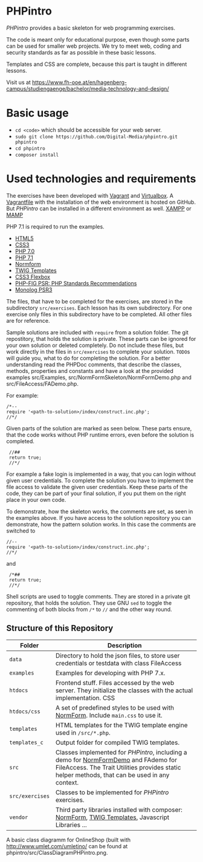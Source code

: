 # PHPintro

*PHPintro* provides a basic skeleton for web programming exercises.

The code is meant only for educational purpose, even though some parts can be used for smaller web projects.
We try to meet web, coding and security standards as far as possible in these basic lessons.

Templates and CSS are complete, because this part is taught in different lessons. 

Visit us at https://www.fh-ooe.at/en/hagenberg-campus/studiengaenge/bachelor/media-technology-and-design/

# Basic usage

* ``cd <code>`` which should be accessible for your web server.
* ``sudo git clone https://github.com/Digital-Media/phpintro.git phpintro``
* ``cd phpintro``
* ``composer install``

# Used technologies and requirements

The exercises have been developed with [Vagrant](https://www.vagrantup.com/) and [Virtualbox](https://www.virtualbox.org/). 
A [Vagrantfile](https://github.com/Digital-Media/fhooe-webdev-base) with the installation of the web environment is hosted on GitHub.
But *PHPintro* can be installed in a different environment as well.
[XAMPP](https://www.apachefriends.org/de/download.html) or [MAMP](https://www.mamp.info/de/)


PHP 7.1 is required to run the examples.

* [HTML5](https://www.w3.org/TR/html5/)
* [CSS3](https://www.w3.org/Style/CSS/specs)
* [PHP 7.0](http://php.net/manual/en/migration70.new-features.php)
* [PHP 7.1](http://php.net/manual/en/migration71.new-features.php)
* [Normform](https://github.com/Digital-Media/normform)
* [TWIG Templates](https://twig.symfony.com/)
* [CSS3 Flexbox](https://www.w3.org/TR/css-flexbox-1/)
* [PHP-FIG PSR: PHP Standards Recommendations](https://www.php-fig.org/psr/)
* [Monolog PSR3](https://github.com/Seldaek/monolog)


The files, that have to be completed for the exercises, are stored in the subdirectory ``src/exercises``.
Each lesson has its own subdirectory. For one exercise only files in this subdirectory have to be completed.
All other files are for reference.

Sample solutions are included with ``require`` from a solution folder. The git repostitory, that holds the solution is private.
These parts can be ignored for your own solution or deleted completely.
Do not include these files, but work directly in the files in ``src/exercises`` to complete your solution. ``TODO``s will guide you, what to do for completing the solution. For a better understanding read the PHPDoc comments, that describe the classes, methods, properties and constants and have a look at the provided examples src/Examples, src/NormFormSkeleton/NormFormDemo.php and src/FileAccess/FADemo.php.

For example:  
    
    /*--
    require '<path-to-solution>/index/construct.inc.php';
    //*/

Given parts of the solution are marked as seen below. These parts ensure, that the code works without PHP runtime errors, even before the solution is completed.
     
     //##
     return true;
     //*/
     
For example a fake login is implemented in a way, that you can login without given user credentials. 
To complete the solution you have to implement the file access to validate the given user credentials.
Keep these parts of the code, they can be part of your final solution, if you put them on the right place in your own code.

To demonstrate, how the skeleton works, the comments are set, as seen in the examples above.
If you have access to the solution repository you can demonstrate, how the pattern solution works.
In this case the comments are switched to

    //--
    require '<path-to-solution>/index/construct.inc.php';
    //*/

and

     /*##
     return true;
     //*/

Shell scripts are used to toggle comments. They are stored in a private git repository, that holds the solution. 
They use GNU ``sed`` to toggle the commenting of both blocks from ``/*`` to ``//`` and the other way round.

## Structure of this Repository

Folder | Description
--- | ---
``data`` | Directory to hold the json files, to store user credentials or testdata with class FileAccess 
``examples`` | Examples for developing with PHP 7.x. 
``htdocs`` |Frontend stuff. Files accessed by the web server. They initialize the classes with the actual implementation. CSS
``htdocs/css`` | A set of predefined styles to be used with [NormForm](https://github.com/Digital-Media/normform). Include ``main.css`` to use it.
``templates`` | HTML templates for the TWIG template engine used in ``/src/*.php``.
``templates_c`` | Output folder for compiled TWIG templates.
``src`` | Classes implemented for *PHPintro*, including a demo for [NormFormDemo](https://github.com/Digital-Media/normform) and FAdemo for FileAccess. The Trait Utilities provides static helper methods, that can be used in any context.
``src/exercises`` | Classes to be implemented for *PHPintro* exercises.
``vendor`` | Third party libraries installed with composer: [NormForm](https://github.com/Digital-Media/normform), [TWIG Templates](https://twig.symfony.com/), Javascript Libraries ...

A basic class diagramm for OnlineShop (built with http://www.umlet.com/umletino/ can be found at phpintro/src/ClassDiagramPHPintro.png.
